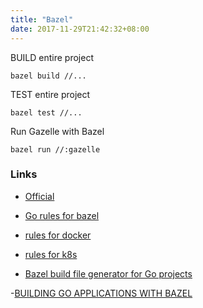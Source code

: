 ```yaml
---
title: "Bazel"
date: 2017-11-29T21:42:32+08:00
---
```



BUILD entire project

`bazel build //...`

TEST entire project

`bazel test //...`

Run Gazelle with Bazel 

`bazel run //:gazelle`



### Links

- [Official](https://bazel.build)

- [Go rules for bazel](https://github.com/bazelbuild/rules_go)

- [rules for docker](https://github.com/bazelbuild/rules_docker)

- [rules for k8s](https://github.com/bazelbuild/rules_k8s)

- [Bazel build file generator for Go projects](https://github.com/bazelbuild/bazel-gazelle)

-[BUILDING GO APPLICATIONS WITH BAZEL
](http://brendanjryan.com/golang/bazel/2018/05/12/building-go-applications-with-bazel.html)
